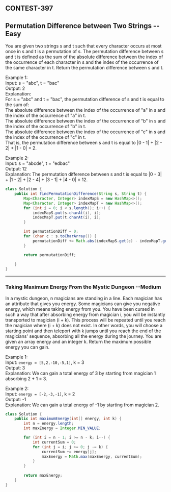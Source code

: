 ## CONTEST-397

## Permutation Difference between Two Strings  --Easy

You are given two strings s and t such that every character occurs at most once in s and t is a permutation of s.
The permutation difference between s and t is defined as the sum of the absolute difference between the index of the occurrence of
each character in s and the index of the occurrence of the same character in t.
Return the permutation difference between s and t.
</br>

Example 1:
</br>
Input: s = "abc", t = "bac"
</br>
Output: 2
</br>
Explanation:
</br>
For s = "abc" and t = "bac", the permutation difference of s and t is equal to the sum of:
</br>
The absolute difference between the index of the occurrence of "a" in s and the index of the occurrence of "a" in t.
</br>
The absolute difference between the index of the occurrence of "b" in s and the index of the occurrence of "b" in t.
</br>
The absolute difference between the index of the occurrence of "c" in s and the index of the occurrence of "c" in t.
</br>
That is, the permutation difference between s and t is equal to |0 - 1| + |2 - 2| + |1 - 0| = 2.
</br>

Example 2:
</br>
Input: s = "abcde", t = "edbac"
</br>
Output: 12
</br>
Explanation: The permutation difference between s and t is equal to |0 - 3| + |1 - 2| + |2 - 4| + |3 - 1| + |4 - 0| = 12.

```java
class Solution {
    public int findPermutationDifference(String s, String t) {
        Map<Character, Integer> indexMapS = new HashMap<>();
        Map<Character, Integer> indexMapT = new HashMap<>();
        for (int i = 0; i < s.length(); i++) {
            indexMapS.put(s.charAt(i), i);
            indexMapT.put(t.charAt(i), i);
        }

        int permutationDiff = 0;
        for (char c : s.toCharArray()) {
            permutationDiff += Math.abs(indexMapS.get(c) - indexMapT.get(c));
        }

        return permutationDiff;
        
    }
}
```
----

### Taking Maximum Energy From the Mystic Dungeon     --Medium

In a mystic dungeon, n magicians are standing in a line. Each magician has an attribute that gives you energy. 
Some magicians can give you negative energy, which means taking energy from you.
You have been cursed in such a way that after absorbing energy from magician i, you will be instantly 
transported to magician (i + k). This process will be repeated until you reach the magician where (i + k) does not exist.
In other words, you will choose a starting point and then teleport with k jumps until you reach the end of the magicians' sequence, 
absorbing all the energy during the journey.
You are given an array energy and an integer k. Return the maximum possible energy you can gain.
</br>

Example 1:
</br>
Input: `energy = [5,2,-10,-5,1]`, k = 3
</br>
Output: 3
</br>
Explanation: We can gain a total energy of 3 by starting from magician 1 absorbing 2 + 1 = 3.
</br>

Example 2:
</br>
Input: `energy = [-2,-3,-1]`, k = 2
</br>
Output: -1
</br>
Explanation: We can gain a total energy of -1 by starting from magician 2.

```java
class Solution {
    public int maximumEnergy(int[] energy, int k) {
        int n = energy.length;
        int maxEnergy = Integer.MIN_VALUE;

        for (int i = n - 1; i >= n - k; i--) {
            int currentSum = 0;
            for (int j = i; j >= 0; j -= k) {
                currentSum += energy[j];
                maxEnergy = Math.max(maxEnergy, currentSum);
            }
        }
        
        return maxEnergy;
    }
}
```
